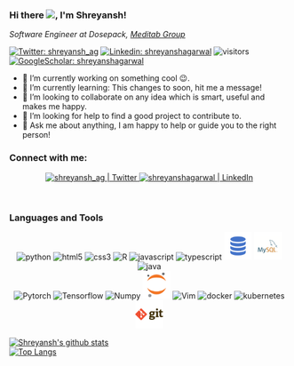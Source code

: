 


### Hi there <img src="https://media.giphy.com/media/hvRJCLFzcasrR4ia7z/giphy.gif" width="25px">, I'm Shreyansh!
<p><em>Software Engineer at Dosepack, <a href="https://www.meditab.com/resources/our-partners.html"> Meditab Group </a></em></p>

[![Twitter: shreyansh_ag](https://img.shields.io/twitter/follow/shreyansh_ag?style=social)](https://twitter.com/shreyansh_ag)
[![Linkedin: shreyanshagarwal](https://img.shields.io/badge/-shreyanshagarwal-blue?style=flat-square&logo=Linkedin&logoColor=white&link=https://www.linkedin.com/in/shreyanshagarwal/)](https://www.linkedin.com/in/shreyanshagarwal/)
![visitors](https://visitor-badge.glitch.me/badge?page_id=shreyansh96.shreyansh96&style=plastic)
[![GoogleScholar: shreyanshagarwal](https://img.shields.io/badge/Scholar-citations:36-blue?style=plastic&logo=https://github.com/edent/SuperTinyIcons/blob/master/images/svg/google_scholar.svg)](https://scholar.google.com/citations?hl=en&user=q-5mm6cAAAAJ#d=gsc_md_fol)



- 🔭 I’m currently working on something cool  :wink:.
- 🌱 I’m currently learning: This changes to soon, hit me a message!
- 👯 I’m looking to collaborate on any idea which is smart, useful and makes me happy.
- 🤔 I’m looking for help to find a good project to contribute to.
- 💬 Ask me about anything, I am happy to help or guide you to the right person!



### Connect with me:
<p align="center">
<a href="https://twitter.com/shreyansh_ag">
  <img alt="shreyansh_ag | Twitter" width="30" src="https://www.vectorlogo.zone/logos/twitter/twitter-official.svg" />
  </a>
<a href="https://www.linkedin.com/in/shreyanshagarwal/">
  <img alt="shreyanshagarwal | LinkedIn" width="30" src="https://www.vectorlogo.zone/logos/linkedin/linkedin-icon.svg" />
  </a>
</p>

<br>

### Languages and Tools

<p align="center"> 
<img src="https://devicons.github.io/devicon/devicon.git/icons/python/python-original.svg" alt="python" title="python" width="50" height="50"/>
<img src="https://devicons.github.io/devicon/devicon.git/icons/html5/html5-original-wordmark.svg" alt="html5" title="HTML5" width="50" height="50"/>  
<img src="https://devicons.github.io/devicon/devicon.git/icons/css3/css3-original-wordmark.svg" alt="css3" title="CSS3" width="50" height="50"/>
<img src="https://www.vectorlogo.zone/logos/r-project/r-project-icon.svg" alt="R" width="50" title="R Project" height="50"/>
<img src="https://devicons.github.io/devicon/devicon.git/icons/javascript/javascript-original.svg" alt="javascript" title="JavaScript" width="50" height="50"/>
<img src="https://devicons.github.io/devicon/devicon.git/icons/typescript/typescript-original.svg" alt="typescript" title="TypeScript" width="50" height="50"/>
<img src="https://raw.githubusercontent.com/github/explore/80688e429a7d4ef2fca1e82350fe8e3517d3494d/topics/sql/sql.png" alt="SQL" title="SQL" width="50" height="50"/> 
<img src="https://raw.githubusercontent.com/github/explore/80688e429a7d4ef2fca1e82350fe8e3517d3494d/topics/mysql/mysql.png" alt="MySQL" title="MySQL" width="50" height="50"/> 
 <img src="https://www.vectorlogo.zone/logos/java/java-icon.svg" alt="java" title="Java" width="50" height="50"/> 
<br>
<img src="https://www.vectorlogo.zone/logos/pytorch/pytorch-icon.svg" alt="Pytorch" title="Pytorch" width="50" height="50"/> 
<img src="https://www.vectorlogo.zone/logos/tensorflow/tensorflow-icon.svg" alt="Tensorflow" title="Tensorflow" width="50" height="50"/> 
<img src="https://www.vectorlogo.zone/logos/numpy/numpy-icon.svg" alt="Numpy" title="Numpy" width="50" height="50"/> 
<img src="https://raw.githubusercontent.com/github/explore/master/topics/jupyter-notebook/jupyter-notebook.png" alt="Jupyter Notebook" title="Jupyter Notebook"  width="50" height="50" />
<img src="https://www.vectorlogo.zone/logos/vim/vim-icon.svg" alt="Vim" title="Vim" width="50" height="50"/> 
<img src="https://devicons.github.io/devicon/devicon.git/icons/docker/docker-original-wordmark.svg" alt="docker" title="Docker" width="50" height="50"/> 
<img src="https://www.vectorlogo.zone/logos/kubernetes/kubernetes-icon.svg" alt="kubernetes" title="Kubernetes" width="50" height="50"/>  
<img src="https://raw.githubusercontent.com/github/explore/80688e429a7d4ef2fca1e82350fe8e3517d3494d/topics/git/git.png" alt="git" title="Git" width="50" height="50"/> 

  
</p>



[![Shreyansh's github stats](https://github-readme-stats.vercel.app/api?username=shreyansh96&theme=dracula)](https://github.com/shreyansh96/)
<br>
[![Top Langs](https://github-readme-stats.vercel.app/api/top-langs/?username=shreyansh96&theme=dracula&layout=compact)](https://github.com/shreyansh96/)

